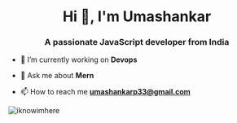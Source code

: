 <h1 align="center">Hi 👋, I'm Umashankar</h1>
<h3 align="center">A passionate JavaScript developer from India</h3>


- 🔭 I’m currently working on **Devops**

- 💬 Ask me about **Mern**

- 📫 How to reach me **umashankarp33@gmail.com**



<p><img align="center" src="https://github-readme-stats.vercel.app/api/top-langs?username=iknowimhere&show_icons=true&locale=en&layout=compact" alt="iknowimhere" /></p>
